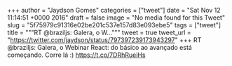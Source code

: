 
+++
author = "Jaydson Gomes"
categories = ["tweet"]
date = "Sat Nov 12 11:14:51 +0000 2016"
draft = false
image = "No media found for this Tweet"
slug = "5f75979c91316e02be201c537e157d83e093ebe5"
tags = ["tweet"]
title = """RT @braziljs: Galera, o W..."""
tweet = true
tweet_url = "https://twitter.com/jaydson/status/797397239173943297"
+++
RT @braziljs: Galera, o Webinar React: do básico ao avançado está começando. Corre lá :)
https://t.co/7DRhRueiHs
